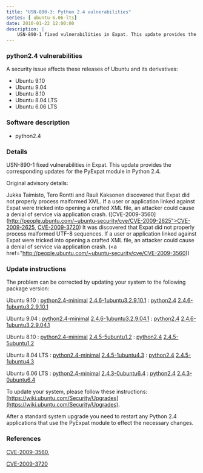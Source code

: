 ```yaml
---
title: "USN-890-3: Python 2.4 vulnerabilities"
series: [ ubuntu-6.06-lts]
date: 2010-01-22 12:00:00
description: |
    USN-890-1 fixed vulnerabilities in Expat. This update provides the corresponding updates for the PyExpat module in Python 2.4.
--- 
```

 
### python2.4 vulnerabilities

A security issue affects these releases of Ubuntu and its derivatives:

* Ubuntu 9.10
* Ubuntu 9.04
* Ubuntu 8.10
* Ubuntu 8.04 LTS
* Ubuntu 6.06 LTS

### Software description

* python2.4 

### Details

USN-890-1 fixed vulnerabilities in Expat. This update provides the corresponding updates for the PyExpat module in Python 2.4.

Original advisory details:

 Jukka Taimisto, Tero Rontti and Rauli Kaksonen discovered that Expat did not properly process malformed XML. If a user or application linked against Expat were tricked into opening a crafted XML file, an attacker could cause a denial of service via application crash. ([CVE-2009-3560](http://people.ubuntu.com/~ubuntu-security/cve/CVE-2009-2625">CVE-2009-2625</a>, <a href="http://people.ubuntu.com/~ubuntu-security/cve/CVE-2009-3720">CVE-2009-3720</a>) It was discovered that Expat did not properly process malformed UTF-8 sequences. If a user or application linked against Expat were tricked into opening a crafted XML file, an attacker could cause a denial of service via application crash. (<a href="http://people.ubuntu.com/~ubuntu-security/cve/CVE-2009-3560)) 

### Update instructions

The problem can be corrected by updating your system to the following package version:

Ubuntu 9.10
 : [python2.4-minimal](https://launchpad.net/ubuntu/+source/python2.4) <span> [2.4.6-1ubuntu3.2.9.10.1](https://launchpad.net/ubuntu/+source/python2.4/2.4.6-1ubuntu3.2.9.10.1) </span> 
 : [python2.4](https://launchpad.net/ubuntu/+source/python2.4) <span> [2.4.6-1ubuntu3.2.9.10.1](https://launchpad.net/ubuntu/+source/python2.4/2.4.6-1ubuntu3.2.9.10.1) </span> 

Ubuntu 9.04
 : [python2.4-minimal](https://launchpad.net/ubuntu/+source/python2.4) <span> [2.4.6-1ubuntu3.2.9.04.1](https://launchpad.net/ubuntu/+source/python2.4/2.4.6-1ubuntu3.2.9.04.1) </span> 
 : [python2.4](https://launchpad.net/ubuntu/+source/python2.4) <span> [2.4.6-1ubuntu3.2.9.04.1](https://launchpad.net/ubuntu/+source/python2.4/2.4.6-1ubuntu3.2.9.04.1) </span> 

Ubuntu 8.10
 : [python2.4-minimal](https://launchpad.net/ubuntu/+source/python2.4) <span> [2.4.5-5ubuntu1.2](https://launchpad.net/ubuntu/+source/python2.4/2.4.5-5ubuntu1.2) </span> 
 : [python2.4](https://launchpad.net/ubuntu/+source/python2.4) <span> [2.4.5-5ubuntu1.2](https://launchpad.net/ubuntu/+source/python2.4/2.4.5-5ubuntu1.2) </span> 

Ubuntu 8.04 LTS
 : [python2.4-minimal](https://launchpad.net/ubuntu/+source/python2.4) <span> [2.4.5-1ubuntu4.3](https://launchpad.net/ubuntu/+source/python2.4/2.4.5-1ubuntu4.3) </span> 
 : [python2.4](https://launchpad.net/ubuntu/+source/python2.4) <span> [2.4.5-1ubuntu4.3](https://launchpad.net/ubuntu/+source/python2.4/2.4.5-1ubuntu4.3) </span> 

Ubuntu 6.06 LTS
 : [python2.4-minimal](https://launchpad.net/ubuntu/+source/python2.4) <span> [2.4.3-0ubuntu6.4](https://launchpad.net/ubuntu/+source/python2.4/2.4.3-0ubuntu6.4) </span> 
 : [python2.4](https://launchpad.net/ubuntu/+source/python2.4) <span> [2.4.3-0ubuntu6.4](https://launchpad.net/ubuntu/+source/python2.4/2.4.3-0ubuntu6.4) </span> 

To update your system, please follow these instructions: [https://wiki.ubuntu.com/Security/Upgrades](https://wiki.ubuntu.com/Security/Upgrades).

After a standard system upgrade you need to restart any Python 2.4 applications that use the PyExpat module to effect the necessary changes. 

### References

 [CVE-2009-3560](http://people.ubuntu.com/~ubuntu-security/cve/CVE-2009-3560), 

 [CVE-2009-3720](http://people.ubuntu.com/~ubuntu-security/cve/CVE-2009-3720)
 

